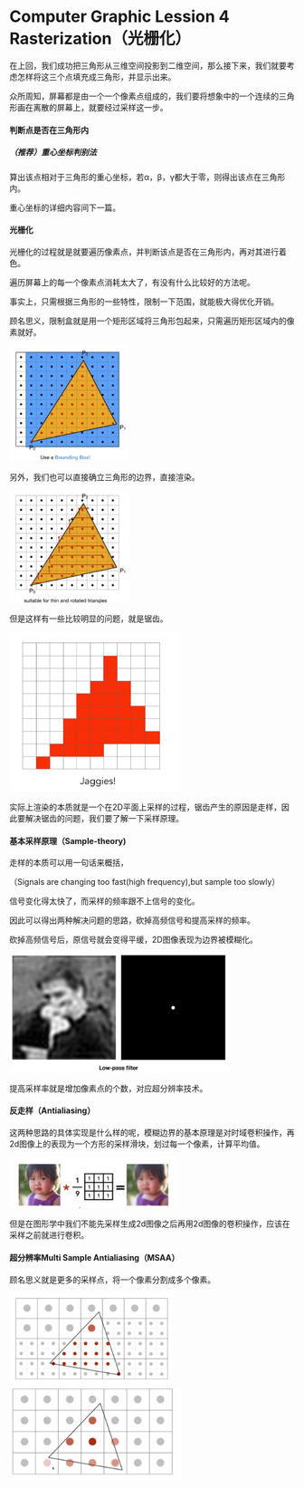 # Computer Graphic Lession 4 Rasterization（光栅化）

​	在上回，我们成功把三角形从三维空间投影到二维空间，那么接下来，我们就要考虑怎样将这三个点填充成三角形，并显示出来。

​	众所周知，屏幕都是由一个一个像素点组成的，我们要将想象中的一个连续的三角形画在离散的屏幕上，就要经过采样这一步。

#### 判断点是否在三角形内

##### （推荐）重心坐标判别法

算出该点相对于三角形的重心坐标，若α，β，γ都大于零，则得出该点在三角形内。

重心坐标的详细内容间下一篇。

#### 光栅化

光栅化的过程就是就要遍历像素点，并判断该点是否在三角形内，再对其进行着色。

遍历屏幕上的每一个像素点消耗太大了，有没有什么比较好的方法呢。

事实上，只需根据三角形的一些特性，限制一下范围，就能极大得优化开销。

顾名思义，限制盒就是用一个矩形区域将三角形包起来，只需遍历矩形区域内的像素就好。

<img src="picture\2021-08-23_114146.png" alt="img" style="zoom:38%;" />

另外，我们也可以直接确立三角形的边界，直接渲染。

<img src="picture\2021-08-23_114203.png" alt="img" style="zoom:38%;" />



但是这样有一些比较明显的问题，就是锯齿。

<img src="picture\2021-08-21_114417.png" alt="img" style="zoom:38%;" />

实际上渲染的本质就是一个在2D平面上采样的过程，锯齿产生的原因是走样，因此要解决锯齿的问题，我们要了解一下采样原理。

#### 基本采样原理（Sample-theory)

走样的本质可以用一句话来概括，

（Signals are changing too fast(high frequency),but sample too slowly）

信号变化得太快了，而采样的频率跟不上信号的变化。

因此可以得出两种解决问题的思路，砍掉高频信号和提高采样的频率。

砍掉高频信号后，原信号就会变得平缓，2D图像表现为边界被模糊化。

<img src="picture\2021-08-21_123046.png" alt="ing" style="zoom:38%;" />

提高采样率就是增加像素点的个数，对应超分辨率技术。

#### 反走样（Antialiasing）

这两种思路的具体实现是什么样的呢，模糊边界的基本原理是对时域卷积操作，再2d图像上的表现为一个方形的采样滑块，划过每一个像素，计算平均值。

<img src="picture\2021-08-23_121101.png" alt="img" style="zoom:38%;" />

但是在图形学中我们不能先采样生成2d图像之后再用2d图像的卷积操作，应该在采样之前就进行卷积。

#### 超分辨率Multi Sample Antialiasing（MSAA）

顾名思义就是更多的采样点，将一个像素分割成多个像素。

<img src="picture\2021-08-23_143639.png" alt="img" style="zoom:38%;" /><img src="picture\2021-08-23_143734.png" alt="img" style="zoom:40%;" />

